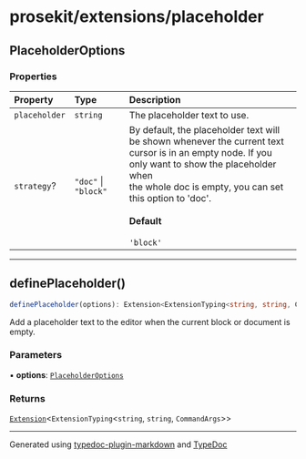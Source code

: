 # prosekit/extensions/placeholder

<a id="placeholderoptions" name="placeholderoptions"></a>

## PlaceholderOptions

### Properties

| Property | Type | Description |
| :------ | :------ | :------ |
| `placeholder` | `string` | The placeholder text to use. |
| `strategy`? | `"doc"` \| `"block"` | By default, the placeholder text will be shown whenever the current text<br />cursor is in an empty node. If you only want to show the placeholder when<br />the whole doc is empty, you can set this option to 'doc'.<br /><br />**Default**<br /><br />` 'block' ` |

***

<a id="defineplaceholder" name="defineplaceholder"></a>

## definePlaceholder()

```ts
definePlaceholder(options): Extension<ExtensionTyping<string, string, CommandArgs>>
```

Add a placeholder text to the editor when the current block or document is
empty.

### Parameters

▪ **options**: [`PlaceholderOptions`](placeholder.md#placeholderoptions)

### Returns

[`Extension`](../core.md#extensiont)\<`ExtensionTyping`\<`string`, `string`, `CommandArgs`\>\>

***

Generated using [typedoc-plugin-markdown](https://www.npmjs.com/package/typedoc-plugin-markdown) and [TypeDoc](https://typedoc.org/)
